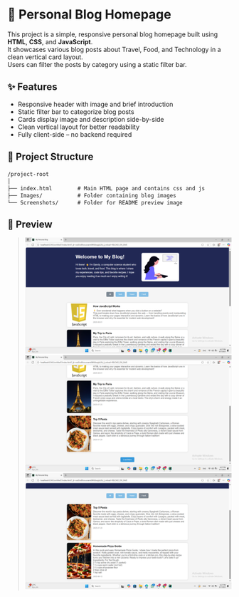 # 📝 Personal Blog Homepage

This project is a simple, responsive personal blog homepage built using **HTML**, **CSS**, and **JavaScript**.  
It showcases various blog posts about Travel, Food, and Technology in a clean vertical card layout.  
Users can filter the posts by category using a static filter bar.


## ✨ Features

- Responsive header with image and brief introduction
- Static filter bar to categorize blog posts
- Cards display image and description side-by-side
- Clean vertical layout for better readability
- Fully client-side – no backend required

## 📂 Project Structure

```
/project-root
│
├── index.html        # Main HTML page and contains css and js
├── Images/           # Folder containing blog images
└── Screenshots/      # Folder for README preview image
```

## 📸 Preview

>![image alt](https://github.com/sandiiemaad/Task4_Elevvo_Internship_PersonalBlog/blob/3a9ddea4c990b834cdea653c56e819e2b2faafa9/Screenshots/Screenshot1.png)
>![Blog Homepage Preview](https://github.com/sandiiemaad/Task4_Elevvo_Internship_PersonalBlog/blob/3a9ddea4c990b834cdea653c56e819e2b2faafa9/Screenshots/Screenshot2.png)
>![Blog Homepage Preview](https://github.com/sandiiemaad/Task4_Elevvo_Internship_PersonalBlog/blob/3a9ddea4c990b834cdea653c56e819e2b2faafa9/Screenshots/Screenshot3.png)




